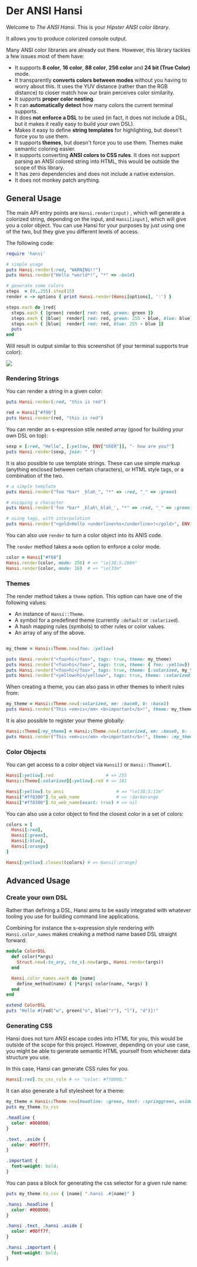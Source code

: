 # Der ANSI Hansi

Welcome to *The ANSI Hansi*. This is your *Hipster ANSI color library*.

It allows you to produce colorized console output.

Many ANSI color libraries are already out there. However, this library tackles a few issues most of them have:

* It supports **8 color**, **16 color**, **88 color**, **256 color** and **24 bit (True Color)** mode.
* It transparently **converts colors between modes** without you having to worry about this. It uses the YUV distance (rather than the RGB distance) to closer match how our brain perceives color similarity.
* It supports **proper color nesting**.
* It can **automatically detect** how many colors the current terminal supports.
* It does **not enforce a DSL** to be used (in fact, it does not include a DSL, but it makes it really easy to build your own DSL).
* Makes it easy to define **string templates** for highlighting, but doesn't force you to use them.
* It supports **themes**, but doesn't force you to use them. Themes make semantic coloring easier.
* It supports converting **ANSI colors to CSS rules**. It does not support parsing an ANSI colored string into HTML, this would be outside the scope of this library.
* It has zero dependencies and does not include a native extension.
* It does not monkey patch anything.

## General Usage

The main API entry points are `Hansi.render(input)` , which will generate a colorized string, depending on the input, and `Hansi[input]`, which will give you a color object. You can use Hansi for your purposes by just using one of the two, but they give you different levels of access.

The following code:

``` ruby
require 'hansi'

# simple usage
puts Hansi.render(:red, "WARNING!!")
puts Hansi.render("Hello *world*!", "*" => :bold)

# generate some colors
steps  = (0..255).step(15)
render = -> options { print Hansi.render(Hansi[options], ':') }

steps.each do |red|
  steps.each { |green| render[ red: red, green: green ]}
  steps.each { |blue|  render[ red: red, green: 255 - blue, blue: blue]}
  steps.each { |blue|  render[ red: red, blue: 255 - blue ]}
  puts
end
```

Will result in output similar to this screenshot (if your terminal supports true color):

![](hansi.png)

### Rendering Strings

You can render a string in a given color:

``` ruby
puts Hansi.render(:red, "this is red")

red = Hansi["#f00"]
puts Hansi.render(red, "this is red")
```

You can render an s-expression stile nested array (good for building your own DSL on top):

``` ruby
sexp = [:red, "Hello", [:yellow, ENV["USER"]], "- how are you?"]
puts Hansi.render(sexp, join: " ")
```

It is also possible to use template strings. These can use simple markup (anything enclosed between certain characters), or HTML style tags, or a combination of the two.

``` ruby
# a simple template
puts Hansi.render("foo *bar* _blah_", "*" => :red, "_" => :green)

# escaping a character
puts Hansi.render('foo *bar* _blah\_blah_', "*" => :red, "_" => :green)

# using tags, with interpolation
puts Hansi.render("<gold>Hello <underline>%s</underline>!</gold>", ENV['USER'], tags: true)
```

You can also use `render` to turn a color object into its ANIS code.

The `render` method takes a `mode` option to enforce a color mode.

``` ruby
color = Hansi["#f80"]
Hansi.render(color, mode: 256) # => "\e[38;5;208m"
Hansi.render(color, mode: 16)  # => "\e[33m"
```

### Themes

The render method takes a `theme` option. This option can have one of the following values:

* An instance of `Hansi::Theme`.
* A symbol for a predefined theme (currently `:default` or `:solarized`).
* A hash mapping rules (symbols) to other rules or color values.
* An array of any of the above.

``` ruby

my_theme = Hansi::Theme.new(foo: :yellow)

puts Hansi.render("<foo>hi</foo>", tags: true, theme: my_theme)               # bright yellow
puts Hansi.render("<foo>hi</foo>", tags: true, theme: { foo: :yellow})        # bright yellow
puts Hansi.render("<foo>hi</foo>", tags: true, theme: [:solarized, my_theme]) # solarized yellow
puts Hansi.render("<yellow>hi</yellow>", tags: true, theme: :solarized)       # solarized yellow
```

When creating a theme, you can also pass in other themes to inherit rules from:

``` ruby
my_theme = Hansi::Theme.new(:solarized, em: :base0, b: :base1)
puts Hansi.render("This <em>is</em> <b>important</b>!", theme: my_theme)
```

It is also possible to register your theme globally:

``` ruby
Hansi::Theme[:my_theme] = Hansi::Theme.new(:solarized, em: :base0, b: :base1)
puts Hansi.render("This <em>is</em> <b>important</b>!", theme: :my_theme)
```

### Color Objects

You can get access to a color object via `Hansi[]` or `Hansi::Theme#[]`.

``` ruby
Hansi[:yellow].red                    # => 255
Hansi::Theme[:solarized][:yellow].red # => 181

Hansi[:yellow].to_ansi                    # => "\e[38;5;11m"
Hansi["#ff8300"].to_web_name              # => :darkorange
Hansi["#ff8300"].to_web_name(exact: true) # => nil
```

You can also use a color object to find the closest color in a set of colors:

``` ruby
colors = [
  Hansi[:red],
  Hansi[:green],
  Hansi[:blue],
  Hansi[:orange]
]

Hansi[:yellow].closest(colors) # => Hansi[:orange]
```

## Advanced Usage

### Create your own DSL

Rather than defining a DSL, Hansi aims to be easily integrated with whatever tooling you use for building command line applications.

Combining for instance the s-expression style rendering with `Hansi.color_names` makes creaking a method name based DSL straight forward:

``` ruby
module ColorDSL
  def color(*args)
    Struct.new(:to_ary, :to_s).new(args, Hansi.render(args))
  end

  Hansi.color_names.each do |name|
    define_method(name) { |*args| color(name, *args) }
  end
end

extend ColorDSL
puts "Hello #{red("w", green("o", blue("r"), "l"), "d")}!"
```

### Generating CSS

Hansi does not turn ANSI escape codes into HTML for you, this would be outside of the scope for this project. However, depending on your use case, you might be able to generate semantic HTML yourself from whichever data structure you use.

In this case, Hansi can generate CSS rules for you.

``` ruby
Hansi[:red].to_css_rule # => "color: #ff0000;"
```

It can also generate a full stylesheet for a theme:

``` ruby
my_theme = Hansi::Theme.new(headline: :green, text: :springgreen, aside: :text, important: :bold)
puts my_theme.to_css
```

``` css
.headline {
  color: #008000;
}

.text, .aside {
  color: #00ff7f;
}

.important {
  font-weight: bold;
}
```

You can pass a block for generating the css selector for a given rule name:

``` ruby
puts my_theme.to_css { |name| ".hansi .#{name}" }
```

``` css
.hansi .headline {
  color: #008000;
}

.hansi .text, .hansi .aside {
  color: #00ff7f;
}

.hansi .important {
  font-weight: bold;
}
```
